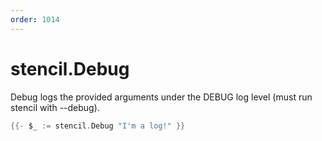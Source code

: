 ```yaml
---
order: 1014
---
```


<!-- Generated by tools/docgen. DO NOT EDIT. -->

# stencil.Debug

Debug logs the provided arguments under the DEBUG log level (must run
stencil with --debug).

```go
{{- $_ := stencil.Debug "I'm a log!" }}
```
